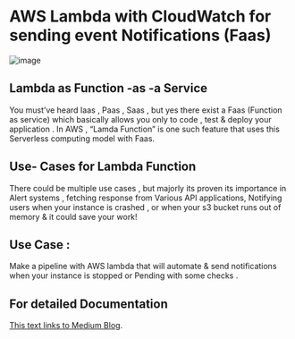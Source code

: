 # AWS Lambda with CloudWatch for sending event Notifications (Faas) 
![image](https://github.com/12rashic/AWSLambda-with-Cloudwatch/assets/62201854/44a70533-c1e2-4f4b-b57f-849cbc0a1ad6)


## Lambda as Function -as -a Service
You must’ve heard Iaas , Paas , Saas , but yes there exist a Faas 
(Function as service) which basically allows you only to code , test & deploy 
your application . In AWS , “Lamda Function” is one such feature that uses this Serverless 
computing model with Faas.

## Use- Cases for Lambda Function
There could be multiple use cases , but majorly its proven its importance in Alert 
systems , fetching response from Various API applications, Notifying users when your instance 
is crashed , or when your s3 bucket runs out of memory & it could save your work!


## Use Case :
Make a pipeline with AWS lambda that will automate & send notifications when your instance is 
stopped or Pending with some checks .

## For detailed Documentation 
[This text links to Medium Blog](https://medium.com/@12rashic/aws-lambda-with-cloudwatch-for-sending-event-notifications-faas-1f660c0b9237).

